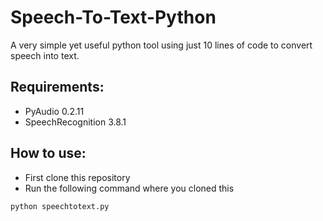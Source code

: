 # Speech-To-Text-Python
A very simple yet useful python tool using just 10 lines of code to convert speech into text.


## Requirements:
* PyAudio 0.2.11
* SpeechRecognition 3.8.1

## How to use:
* First clone this repository
* Run the following command where you cloned this
```
python speechtotext.py
```

